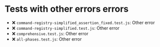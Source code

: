 # Tests with other errors errors

- ❌ `command-registry-simplified_assertion_fixed.test.js`: Other error
- ❌ `command-registry-simplified.test.js`: Other error
- ❌ `comprehensive.test.js`: Other error
- ❌ `all-phases.test.js`: Other error
